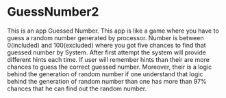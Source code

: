 # GuessNumber2
This is an app Guessed Number. This app is like a game where you have to guess a random number generated by processor. Number is between 0(included) and 100(excluded) where you got five chances to find that guessed number by System. After first attempt the system will provide different hints each time. If user will remember hints than their are more chances to guess the correct guessed number. Moreover, their is a logic behind the generation of random number if one understand that logic behind the generation of random number than one has more than 97% chances that he can find out the random number.
